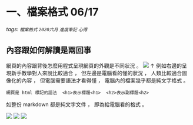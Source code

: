 # 一、檔案格式 06/17
###### tags: `檔案格式`  `2020六月`  `進度筆記`  `心得`

## 內容跟如何解讀是兩回事
網頁的內容跟背後怎麼用程式呈現網頁的外觀是不同狀況 。
![](https://i.imgur.com/Gq055Vc.png)
↑ 例如右邊的呈現新手教學對人來說比較適合 ，
但左邊是電腦看的懂的狀況 ， 人類比較適合圖像化的內容  ， 但電腦需要語法才看得懂 ， 電腦內的檔案幾乎都是純文字格式 。        
        
    網頁是 html 標記的語法  <h1>表示標題<h1>  <h2>表示副標題<h2>
         
        
如整份 markdown 都是純文字文件 ， 即為給電腦看的格式 。  
        
        
[![](http://img.shields.io/static/v1?label=SlackMe&message=JhenYu&?style=for-the-badge&logo=appveyor=Slack&color=0095FF)](https://lidemy.slack.com/app_redirect?channel=U014VGFNE6S)
[![](http://img.shields.io/static/v1?label=Linkedin&message=JhenYu&?style=for-the-badge&logo=appveyor=Slack&color=00BFFF)](www.linkedin.com/in/jhen-yu-shih-082b29129)
[![](http://img.shields.io/static/v1?label=→@ＩＧ&message=JhenYu&?style=for-the-badge&logo=appveyor=Slack&color=FF004C)](https://www.instagram.com/haku2zas/?hl=zh-tw)
